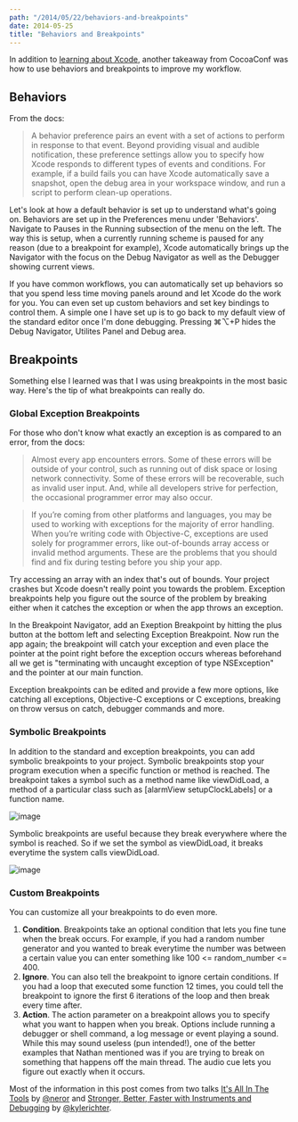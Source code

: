 ```yaml
---
path: "/2014/05/22/behaviors-and-breakpoints"
date: 2014-05-25
title: "Behaviors and Breakpoints"
---
```


In addition to [learning about Xcode](http://www.pasanpremaratne.com/2014/05/16/becoming-an-xcode-power-user/), another takeaway from CocoaConf was how to use behaviors and breakpoints to improve my workflow.

## Behaviors

From the docs:

>A behavior preference pairs an event with a set of actions to perform in response to that event. Beyond providing visual and audible notification, these preference settings allow you to specify how Xcode responds to different types of events and conditions. For example, if a build fails you can have Xcode automatically save a snapshot, open the debug area in your workspace window, and run a script to perform clean-up operations.

Let's look at how a default behavior is set up to understand what's going on. Behaviors are set up in the Preferences menu under 'Behaviors'. Navigate to Pauses in the Running subsection of the menu on the left. The way this is setup, when a currently running scheme is paused for any reason (due to a breakpoint for example), Xcode automatically brings up the Navigator with the focus on the Debug Navigator as well as the Debugger showing current views.  

If you have common workflows, you can automatically set up behaviors so that you spend less time moving panels around and let Xcode do the work for you.  You can even set up custom behaviors and set key bindings to control them. A simple one I have set up is to go back to my default view of the standard editor once I'm done debugging. Pressing ⌘⌥+P hides the Debug Navigator, Utilites Panel and Debug area.

## Breakpoints

Something else I learned was that I was using breakpoints in the most basic way. Here's the tip of what breakpoints can really do.

### Global Exception Breakpoints 

For those who don't know what exactly an exception is as compared to an error, from the docs:

>Almost every app encounters errors. Some of these errors will be outside of your control, such as running out of disk space or losing network connectivity. Some of these errors will be recoverable, such as invalid user input. And, while all developers strive for perfection, the occasional programmer error may also occur.

>If you’re coming from other platforms and languages, you may be used to working with exceptions for the majority of error handling. When you’re writing code with Objective-C, exceptions are used solely for programmer errors, like out-of-bounds array access or invalid method arguments. These are the problems that you should find and fix during testing before you ship your app.

Try accessing an array with an index that's out of bounds. Your project crashes but Xcode doesn't really point you towards the problem. Exception breakpoints help you figure out the source of the problem by breaking either when it catches the exception or when the app throws an exception. 

In the Breakpoint Navigator, add an Exeption Breakpoint by hitting the plus button at the bottom left and selecting Exception Breakpoint. Now run the app again; the breakpoint will catch your exception and even place the pointer at the point right before the exception occurs whereas beforehand all we get is "terminating with uncaught exception of type NSException" and the pointer at our main function.

Exception breakpoints can be edited and provide a few more options, like catching all exceptions, Objective-C exceptions or C exceptions, breaking on throw versus on catch, debugger commands and more. 

### Symbolic Breakpoints

In addition to the standard and exception breakpoints, you can add symbolic breakpoints to your project. Symbolic breakpoints stop your program execution when a specific function or method is reached. The breakpoint takes a symbol such as a method name like viewDidLoad, a method of a particular class such as [alarmView setupClockLabels] or a function name. 

![image](https://cl.ly/0F2K2t3B1i0v/Image%202014-05-22%20at%2010.52.34%20PM.png)

Symbolic breakpoints are useful because they break everywhere where the symbol is reached. So if we set the symbol as viewDidLoad, it breaks everytime the system calls viewDidLoad. 

![image](https://cl.ly/253H2q2v3105/SymbolicBreakpointViewDidLoad.png)

### Custom Breakpoints

You can customize all your breakpoints to do even more.

1. **Condition**. Breakpoints take an optional condition that lets you fine tune when the break occurs. For example, if you had a random number generator and you wanted to break everytime the number was between a certain value you can enter something like 100 <= random_number <= 400.
2. **Ignore**. You can also tell the breakpoint to ignore certain conditions. If you had a loop that executed some function 12 times, you could tell the breakpoint to ignore the first 6 iterations of the loop and then break every time after.
3. **Action**. The action parameter on a breakpoint allows you to specify what you want to happen when you break. Options include running a debugger or shell command, a log message or event playing a sound. While this may sound useless (pun intended!), one of the better examples that Nathan mentioned was if you are trying to break on something that happens off the main thread. The audio cue lets you figure out exactly when it occurs.

Most of the information in this post comes from two talks [It's All In The Tools](https://speakerdeck.com/neror/its-all-in-the-tools) by [@neror](https://twitter.com/neror) and [Stronger, Better, Faster with Instruments and Debugging](http://f.cl.ly/items/3J0f3R1k2g0P3r460O2o/idevInstruments.pdf) by [@kylerichter](https://twitter.com/kylerichter).